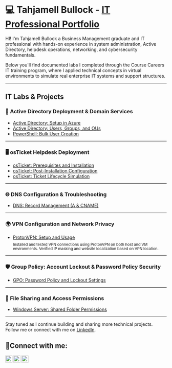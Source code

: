 <p align="center">
<img src="" 
</p>



# 💻 Tahjamell Bullock - <a href="https://www.linkedin.com/in/tahjamell-bullock-5b4611230/">IT Professional Portfolio</a> </h1>

HI! I'm Tahjamell Bullock a Business Management graduate and IT professional with hands-on experience in system administration, Active Directory, helpdesk operations, networking, and cybersecurity fundamentals.

Below you'll find documented labs I completed through the Course Careers IT training program, where I applied technical concepts in virtual environments to simulate real enterprise IT systems and support structures.


---

## IT Labs & Projects

### 🔐 Active Directory Deployment & Domain Services
  - [Active Directory: Setup in Azure](https://github.com/vvtahj/ad-setup-in-azure)  
  - [Active Directory: Users, Groups, and OUs](https://github.com/vvtahj/ad-users-and-groups)  
  - [PowerShell: Bulk User Creation](https://github.com/vvtahj/ad-powershell-users)  

---

### 🖥️ osTicket Helpdesk Deployment
  - [osTicket: Prerequisites and Installation](https://github.com/vvtahj/osticket-prereqs)  
  - [osTicket: Post-Installation Configuration](https://github.com/vvtahj/osticket-post-install)  
  - [osTicket: Ticket Lifecycle Simulation](https://github.com/vvtahj/osticket-ticket-lifecycle)  

---

### 🌐 DNS Configuration & Troubleshooting
  - [DNS: Record Management (A & CNAME)](https://github.com/vvtahj/dns-records-lab)  

---

### 🌍 VPN Configuration and Network Privacy
  - [ProtonVPN: Setup and Usage](https://github.com/vvtahj/protonvpn-lab)  
    <sub>Installed and tested VPN connections using ProtonVPN on both host and VM environments. Verified IP masking and website localization based on VPN location.</sub>  

---

### 🛡️  Group Policy: Account Lockout & Password Policy Security
  - [GPO: Password Policy and Lockout Settings](https://github.com/vvtahj/account-lockout-lab)  

---

### 📁 File Sharing and Access Permissions
  - [Windows Server: Shared Folder Permissions](https://github.com/vvtahj/network-shares-lab)  

---



Stay tuned as I continue building and sharing more technical projects. Follow me or connect with me on [LinkedIn](https://www.linkedin.com/in/tahjamell-bullock-5b4611230).

<h2>🤳Connect with me:</h2>

[<img align="left" alt="Josh | Twitter" width="22px" src="https://cdn.jsdelivr.net/npm/simple-icons@v3/icons/twitter.svg" />][twitter]
[<img align="left" alt="Josh | LinkedIn" width="22px" src="https://cdn.jsdelivr.net/npm/simple-icons@v3/icons/linkedin.svg" />][linkedin]
[<img align="left" alt="Josh | Instagram" width="22px" src="https://cdn.jsdelivr.net/npm/simple-icons@v3/icons/instagram.svg" />][instagram]

[twitter]: https://twitter.com/Josh
[instagram]: https://www.instagram.com/Josh
[linkedin]: https://linkedin.com/in/Josh
